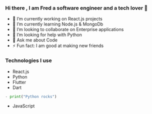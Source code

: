### Hi there , I am Fred a software engineer and a tech lover 👋

- 🔭 I’m currently working on React.js projects
- 🌱 I’m currently learning Node.js & MongoDb
- 👯 I’m looking to collaborate on Enterprise applications
- 🤔 I’m looking for help with Python
- 💬 Ask me about Code
- ⚡ Fun fact: I am good at making new friends
 ### Technologies I use
- React.js
- Python
- Flutter 
- Dart
```python
- print("Python rocks")
```
- JavaScript




